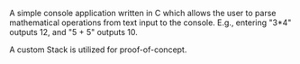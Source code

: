 A simple console application written in C which allows the user to parse mathematical operations from text input to the console.  E.g., entering "3*4" outputs 12, and "5 + 5" outputs 10.

A custom Stack is utilized for proof-of-concept.
